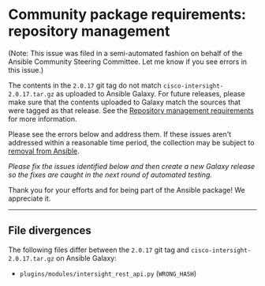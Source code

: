 # Community package requirements: repository management

(Note: This issue was filed in a semi-automated fashion on behalf of the Ansible Community Steering Committee. Let me know if you see errors in this issue.)


The contents in the `2.0.17` git tag do not match `cisco-intersight-2.0.17.tar.gz` as uploaded to Ansible Galaxy. For future releases, please make sure that the contents uploaded to Galaxy match the sources that were tagged as that release. See the [Repository management requirements][repo-mgmt] for more information.

Please see the errors below and address them. If these issues aren't addressed within a reasonable time period, the collection may be subject to [removal from Ansible][removal].

*Please fix the issues identified below and then create a new Galaxy release so the fixes are caught in the next round of automated testing.*

Thank you for your efforts and for being part of the Ansible package! We appreciate it.

---


## File divergences

The following files differ between the `2.0.17` git tag and `cisco-intersight-2.0.17.tar.gz` on Ansible Galaxy:

- `plugins/modules/intersight_rest_api.py` (`WRONG_HASH`)


[ci-testing]: https://docs.ansible.com/ansible/latest/community/collection_contributors/collection_requirements.html#ci-testing
[repo-mgmt]: https://docs.ansible.com/ansible/latest/community/collection_contributors/collection_requirements.html#repository-management
[removal]: https://github.com/ansible-collections/overview/blob/main/removal_from_ansible.rst
